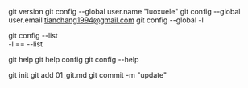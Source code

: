git version
git config --global user.name "luoxuele"
git config --global user.email tianchang1994@gmail.com
git config --global -l

git config --list  
-l == --list

git help
git help config     git config --help


git init
git add 01_git.md 
git commit -m "update"


